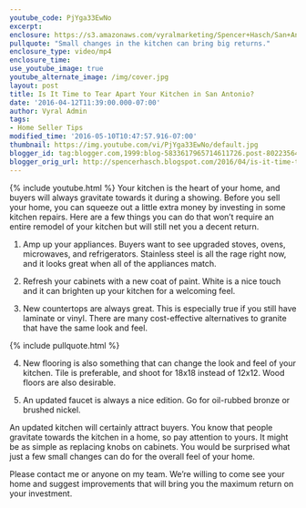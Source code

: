 ```yaml
---
youtube_code: PjYga33EwNo
excerpt:
enclosure: https://s3.amazonaws.com/vyralmarketing/Spencer+Hasch/San+Antonio+Real+Estate+Agent-+Is+it+time+to+tear+apart+your+kitchen-.mp4
pullquote: "Small changes in the kitchen can bring big returns."
enclosure_type: video/mp4
enclosure_time:
use_youtube_image: true
youtube_alternate_image: /img/cover.jpg
layout: post
title: Is It Time to Tear Apart Your Kitchen in San Antonio?
date: '2016-04-12T11:39:00.000-07:00'
author: Vyral Admin
tags:
- Home Seller Tips
modified_time: '2016-05-10T10:47:57.916-07:00'
thumbnail: https://img.youtube.com/vi/PjYga33EwNo/default.jpg
blogger_id: tag:blogger.com,1999:blog-5833617965714611726.post-8022356456221785468
blogger_orig_url: http://spencerhasch.blogspot.com/2016/04/is-it-time-to-tear-apart-your-kitchen.html
---
```

{% include youtube.html %}
Your kitchen is the heart of your home, and buyers will always gravitate towards it during a showing. Before you sell your home, you can squeeze out a little extra money by investing in some kitchen repairs. Here are a few things you can do that won’t require an entire remodel of your kitchen but will still net you a decent return.

1. Amp up your appliances. Buyers want to see upgraded stoves, ovens, microwaves, and refrigerators. Stainless steel is all the rage right now, and it looks great when all of the appliances match.

2. Refresh your cabinets with a new coat of paint. White is a nice touch and it can brighten up your kitchen for a welcoming feel.

3. New countertops are always great. This is especially true if you still have laminate or vinyl. There are many cost-effective alternatives to granite that have the same look and feel.

{% include pullquote.html %}

4. New flooring is also something that can change the look and feel of your kitchen. Tile is preferable, and shoot for 18x18 instead of 12x12. Wood floors are also desirable.

5. An updated faucet is always a nice edition. Go for oil-rubbed bronze or brushed nickel.

An updated kitchen will certainly attract buyers. You know that people gravitate towards the kitchen in a home, so pay attention to yours. It might be as simple as replacing knobs on cabinets. You would be surprised what just a few small changes can do for the overall feel of your home.

Please contact me or anyone on my team. We’re willing to come see your home and suggest improvements that will bring you the maximum return on your investment.
